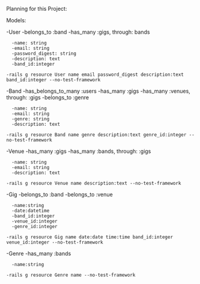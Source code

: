 Planning for this Project:

Models:

  -User
    -belongs_to :band
    -has_many :gigs, through: bands

      -name: string
      -email: string
      -password_digest: string
      -description: text
      -band_id:integer

    -rails g resource User name email password_digest description:text band_id:integer --no-test-framework


  -Band
    -has_belongs_to_many :users
    -has_many :gigs
    -has_many :venues, through: :gigs
    -belongs_to :genre

      -name: string
      -email: string
      -genre: string
      -description: text

    -rails g resource Band name genre description:text genre_id:integer --no-test-framework


  -Venue
    -has_many :gigs
    -has_many :bands, through: :gigs

      -name: string
      -email: string
      -description: text

    -rails g resource Venue name description:text --no-test-framework


  -Gig
    -belongs_to :band
    -belongs_to :venue

      -name:string
      -date:datetime
      -band_id:integer
      -venue_id:integer
      -genre_id:integer

    -rails g resource Gig name date:date time:time band_id:integer venue_id:integer --no-test-framework

  -Genre
    -has_many :bands

      -name:string

    -rails g resource Genre name --no-test-framework

